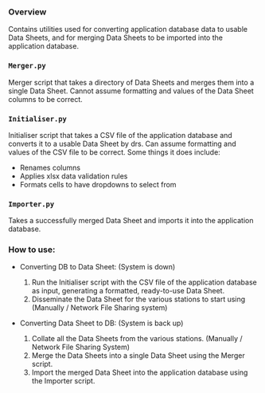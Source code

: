 ### Overview
Contains utilities used for converting application database data to usable Data Sheets, and for merging Data Sheets to be imported
into the application database.

### `Merger.py`
Merger script that takes a directory of Data Sheets and merges them into a single Data Sheet.
Cannot assume formatting and values of the Data Sheet columns to be correct.

### `Initialiser.py`
Initialiser script that takes a CSV file of the application database and converts it to a usable Data Sheet by drs.
Can assume formatting and values of the CSV file to be correct.
Some things it does include: 
- Renames columns
- Applies xlsx data validation rules
- Formats cells to have dropdowns to select from

### `Importer.py`
Takes a successfully merged Data Sheet and imports it into the application database.

### How to use:
- Converting DB to Data Sheet: (System is down)
    1. Run the Initialiser script with the CSV file of the application database as input, generating a formatted, ready-to-use Data Sheet.
    2. Disseminate the Data Sheet for the various stations to start using (Manually / Network File Sharing system)

- Converting Data Sheet to DB: (System is back up)
    1. Collate all the Data Sheets from the various stations. (Manually / Network File Sharing System)
    2. Merge the Data Sheets into a single Data Sheet using the Merger script.
    3. Import the merged Data Sheet into the application database using the Importer script.